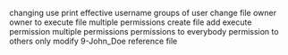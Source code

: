 
changing use
print effective username
groups of user
change file owner
owner to execute file
multiple permissions
create file 
add execute permission
multiple permissions
permissions to everybody
permission to others only
modify 9-John_Doe
reference file
